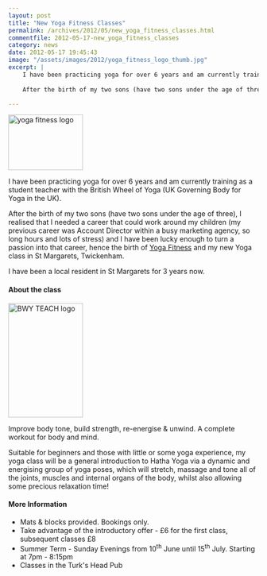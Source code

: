 ```yaml
---
layout: post
title: "New Yoga Fitness Classes"
permalink: /archives/2012/05/new_yoga_fitness_classes.html
commentfile: 2012-05-17-new_yoga_fitness_classes
category: news
date: 2012-05-17 19:45:43
image: "/assets/images/2012/yoga_fitness_logo_thumb.jpg"
excerpt: |
    I have been practicing yoga for over 6 years and am currently training as a student teacher with the British Wheel of Yoga (UK Governing Body for Yoga in the UK).
    
    After the birth of my two sons (have two sons under the age of three), I realised that I needed a career that could work around my children (my previous career was Account Director within a busy marketing agency, so long hours and lots of stress) and I have been lucky enough to turn a passion into that career, hence the birth of <a href="https://stmargarets.london/directory/sports/201205171438">Yoga Fitness</a> and my new Yoga class in St Margarets, Twickenham.

---
```


<a href="/assets/images/2012/yoga_fitness_logo.jpg" title="See larger version of - yoga fitness logo"><img src="/assets/images/2012/yoga_fitness_logo_thumb.jpg" width="150" height="112" alt="yoga fitness logo" class="right" /></a>

I have been practicing yoga for over 6 years and am currently training as a student teacher with the British Wheel of Yoga (UK Governing Body for Yoga in the UK).

After the birth of my two sons (have two sons under the age of three), I realised that I needed a career that could work around my children (my previous career was Account Director within a busy marketing agency, so long hours and lots of stress) and I have been lucky enough to turn a passion into that career, hence the birth of [Yoga Fitness](/directory/sports/201205171438) and my new Yoga class in St Margarets, Twickenham.

I have been a local resident in St Margarets for 3 years now.

#### About the class

<a href="/assets/images/2012/BWY_TEACH_logo_COLOUR-thumbnail.jpg" title="See larger version of - BWY TEACH logo"><img src="/assets/images/2012/BWY_TEACH_logo_COLOUR-thumbnail_thumb.jpg" width="150" height="230" alt="BWY TEACH logo" class=" right" /></a>

Improve body tone, build strength, re-energise & unwind. A complete workout for body and mind.

Suitable for beginners and those with little or some yoga experience, my yoga class will be a general introduction to Hatha Yoga via a dynamic and energising group of yoga poses, which will stretch, massage and tone all of the joints, muscles and internal organs of the body, whilst also allowing some precious relaxation time!

#### More Information

-   Mats & blocks provided. Bookings only.
-   Take advantage of the introductory offer - £6 for the first class, subsequent classes £8
-   Summer Term - Sunday Evenings from 10<sup>th</sup> June until 15<sup>th</sup> July. Starting at 7pm - 8:15pm
-   Classes in the Turk's Head Pub
